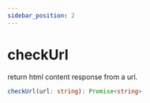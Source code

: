 ```yaml
---
sidebar_position: 2
---
```


# checkUrl

return html content response from a url.

```ts
checkUrl(url: string): Promise<string>
```
